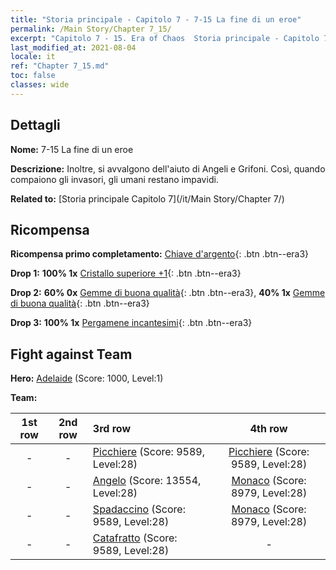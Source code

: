 ```yaml
---
title: "Storia principale - Capitolo 7 - 7-15 La fine di un eroe"
permalink: /Main Story/Chapter 7_15/
excerpt: "Capitolo 7 - 15. Era of Chaos  Storia principale - Capitolo 7_15. 7-15 La fine di un eroe"
last_modified_at: 2021-08-04
locale: it
ref: "Chapter 7_15.md"
toc: false
classes: wide
---
```


## Dettagli

 **Nome:** 7-15 La fine di un eroe

 **Descrizione:** Inoltre, si avvalgono dell'aiuto di Angeli e Grifoni. Così, quando compaiono gli invasori, gli umani restano impavidi.

 **Related to:** [Storia principale Capitolo 7](/it/Main Story/Chapter 7/)

## Ricompensa

 **Ricompensa primo completamento:** [Chiave d'argento](/ItemsIT/con_693/){: .btn .btn--era3}

 **Drop 1:** **100% 1x** [Cristallo superiore +1](/ItemsIT/mat_24/){: .btn .btn--era3}

 **Drop 2:** **60% 0x** [Gemme di buona qualità](/ItemsIT/mat_16/){: .btn .btn--era3}, **40% 1x** [Gemme di buona qualità](/ItemsIT/mat_16/){: .btn .btn--era3}

 **Drop 3:** **100% 1x** [Pergamene incantesimi](/ItemsIT/con_694/){: .btn .btn--era3}


## Fight against Team
 **Hero:** [Adelaide](/it/heroes/Adelaide/) (Score: 1000, Level:1)

 **Team:**


  | 1st row | 2nd row | 3rd row | 4th row |
  |:----:|:----:|:----|:----:|
  | - | - | [Picchiere](/it/units/Pikeman/) (Score: 9589, Level:28)  | [Picchiere](/it/units/Pikeman/) (Score: 9589, Level:28)  |
  | - | - | [Angelo](/it/units/Angel/) (Score: 13554, Level:28)  | [Monaco](/it/units/Monk/) (Score: 8979, Level:28)  |
  | - | - | [Spadaccino](/it/units/Swordsman/) (Score: 9589, Level:28)  | [Monaco](/it/units/Monk/) (Score: 8979, Level:28)  |
  | - | - | [Catafratto](/it/units/Cavalier/) (Score: 9589, Level:28)  | - |


